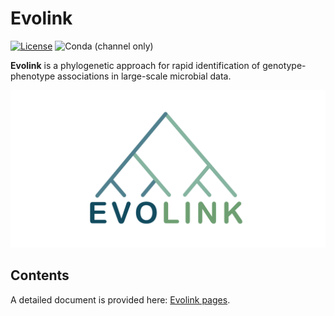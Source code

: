 # Evolink

[![License](https://img.shields.io/badge/License-BSD%203--Clause-blue.svg)](https://opensource.org/licenses/BSD-3-Clause)
![Conda (channel only)](https://img.shields.io/conda/vn/bioconda/evolink)

**Evolink** is a phylogenetic approach for rapid identification of genotype-phenotype associations in large-scale microbial data.

![Evolink](img/Logo.jpg)


## Contents

A detailed document is provided here: [Evolink pages](https://nlm-irp-jianglab.github.io/Evolink).
